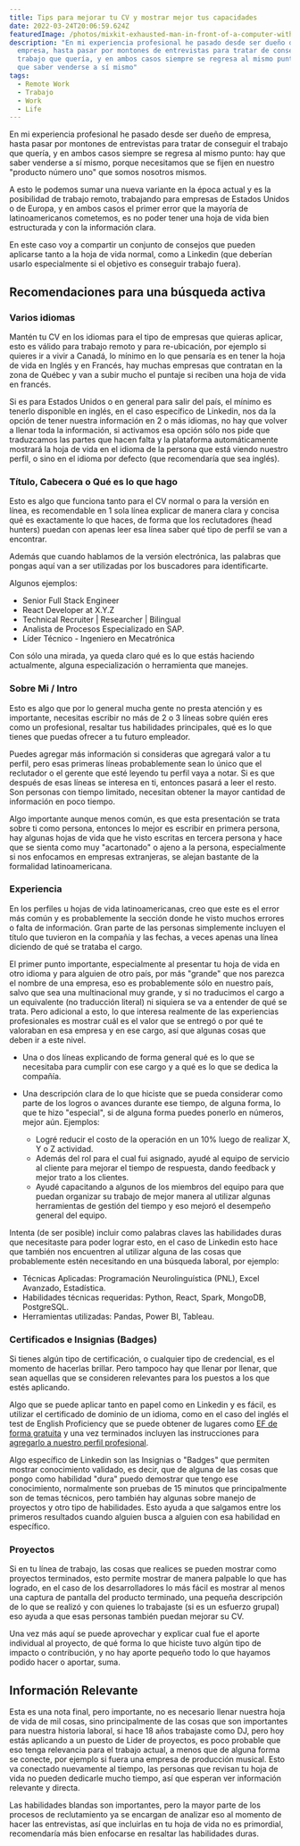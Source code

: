 ```yaml
---
title: Tips para mejorar tu CV y mostrar mejor tus capacidades
date: 2022-03-24T20:06:59.624Z
featuredImage: /photos/mixkit-exhausted-man-in-front-of-a-computer-with-his-head-69-original.png
description: "En mi experiencia profesional he pasado desde ser dueño de
  empresa, hasta pasar por montones de entrevistas para tratar de conseguir el
  trabajo que quería, y en ambos casos siempre se regresa al mismo punto: hay
  que saber venderse a sí mismo"
tags:
  - Remote Work
  - Trabajo
  - Work
  - Life
---
```

En mi experiencia profesional he pasado desde ser dueño de empresa, hasta pasar por montones de entrevistas para tratar de conseguir el trabajo que quería, y en ambos casos siempre se regresa al mismo punto: hay que saber venderse a sí mismo, porque necesitamos que se fijen en nuestro "producto número uno" que somos nosotros mismos.

A esto le podemos sumar una nueva variante en la época actual y es la posibilidad de trabajo remoto, trabajando para empresas de Estados Unidos o de Europa, y en ambos casos el primer error que la mayoría de latinoamericanos cometemos, es no poder tener una hoja de vida bien estructurada y con la información clara.

En este caso voy a compartir un conjunto de consejos que pueden aplicarse tanto a la hoja de vida normal, como a Linkedin (que deberían usarlo especialmente si el objetivo es conseguir trabajo fuera).

## Recomendaciones para una búsqueda activa

### Varios idiomas

Mantén tu CV en los idiomas para el tipo de empresas que quieras aplicar, esto es válido para trabajo remoto y para re-ubicación, por ejemplo si quieres ir a vivir a Canadá, lo mínimo en lo que pensaría es en tener la hoja de vida en Inglés y en Francés, hay muchas empresas que contratan en la zona de Québec y van a subir mucho el puntaje si reciben una hoja de vida en francés.

Si es para Estados Unidos o en general para salir del país, el mínimo es tenerlo disponible en inglés, en el caso específico de Linkedin, nos da la opción de tener nuestra información en 2 o más idiomas, no hay que volver a llenar toda la información, si activamos esa opción sólo nos pide que traduzcamos las partes que hacen falta y la plataforma automáticamente mostrará la hoja de vida en el idioma de la persona que está viendo nuestro perfil, o sino en el idioma por defecto (que recomendaría que sea inglés).

### Título, Cabecera o Qué es lo que hago

Esto es algo que funciona tanto para el CV normal o para la versión en línea, es recomendable en 1 sola línea explicar de manera clara y concisa qué es exactamente lo que haces, de forma que los reclutadores (head hunters) puedan con apenas leer esa línea saber qué tipo de perfil se van a encontrar.

Además que cuando hablamos de la versión electrónica, las palabras que pongas aquí van a ser utilizadas por los buscadores para identificarte.

Algunos ejemplos:

* Senior Full Stack Engineer
* React Developer at X.Y.Z
* Technical Recruiter | Researcher | Bilingual
* Analista de Procesos Especializado en SAP.
* Líder Técnico - Ingeniero en Mecatrónica

Con sólo una mirada, ya queda claro qué es lo que estás haciendo actualmente, alguna especialización o herramienta que manejes.



### Sobre Mi / Intro

Esto es algo que por lo general mucha gente no presta atención y es importante, necesitas escribir no más de 2 o 3 líneas sobre quién eres como un profesional, resaltar tus habilidades principales, qué es lo que tienes que puedas ofrecer a tu futuro empleador. 

Puedes agregar más información si consideras que agregará valor a tu perfil, pero esas primeras líneas probablemente sean lo único que el reclutador o el gerente que esté leyendo tu perfil vaya a notar.  Si es que después de esas líneas se interesa en ti, entonces pasará a leer el resto.  Son personas con tiempo limitado, necesitan obtener la mayor cantidad de información en poco tiempo.

Algo importante aunque menos común, es que esta presentación se trata sobre ti como persona, entonces lo mejor es escribir en primera persona, hay algunas hojas de vida que he visto escritas en tercera persona y hace que se sienta como muy "acartonado" o ajeno a la persona, especialmente si nos enfocamos en empresas extranjeras, se alejan bastante de la formalidad latinoamericana.

### Experiencia

En los perfiles u hojas de vida latinoamericanas, creo que este es el error más común y es probablemente la sección donde he visto muchos errores o falta de información.  Gran parte de las personas simplemente incluyen el título que tuvieron en la compañía y las fechas, a veces apenas una línea diciendo de qué se trataba el cargo.

El primer punto importante, especialmente al presentar tu hoja de vida en otro idioma y para alguien de otro país, por más "grande" que nos parezca el nombre de una empresa, eso es probablemente sólo en nuestro país, salvo que sea una multinacional muy grande, y si no traducimos el cargo a un equivalente (no traducción literal) ni siquiera se va a entender de qué se trata.  Pero adicional a esto, lo que interesa realmente de las experiencias profesionales es mostrar cuál es el valor que se entregó o por qué te valoraban en esa empresa y en ese cargo, así que algunas cosas que deben ir a este nivel.

* Una o dos líneas explicando de forma general qué es lo que se necesitaba para cumplir con ese cargo y a qué es lo que se dedica la compañía.
* Una descripción clara de lo que hiciste que se pueda considerar como parte de los logros o avances durante ese tiempo, de alguna forma, lo que te hizo "especial", si de alguna forma puedes ponerlo en números, mejor aún.  Ejemplos:

  * Logré reducir el costo de la operación en un 10% luego de realizar X, Y o Z actividad.
  * Además del rol para el cual fui asignado, ayudé al equipo de servicio al cliente para mejorar el tiempo de respuesta, dando feedback y mejor trato a los clientes.
  * Ayudé capacitando a algunos de los miembros del equipo para que puedan organizar su trabajo de mejor manera al utilizar algunas herramientas de gestión del tiempo y eso mejoró el desempeño general del equipo.

Intenta (de ser posible) incluir como palabras claves las habilidades duras que necesitaste para poder lograr esto, en el caso de Linkedin esto hace que también nos encuentren al utilizar alguna de las cosas que probablemente estén necesitando en una búsqueda laboral, por ejemplo:
* Técnicas Aplicadas: Programación Neurolinguística (PNL), Excel Avanzado, Estadística.
* Habilidades técnicas requeridas: Python, React, Spark, MongoDB, PostgreSQL.
* Herramientas utilizadas: Pandas, Power BI, Tableau.

### Certificados e Insignias (Badges)

Si tienes algún tipo de certificación, o cualquier tipo de credencial, es el momento de hacerlas brillar. Pero tampoco hay que llenar por llenar, que sean aquellas que se consideren relevantes para los puestos a los que estés aplicando.

Algo que se puede aplicar tanto en papel como en Linkedin y es fácil, es utilizar el certificado de dominio de un idioma, como en el caso del inglés el test de English Proficiency que se puede obtener de lugares como [EF de forma gratuita](https://www.efset.org/english-certificate) y una vez terminados incluyen las instrucciones para [agregarlo a nuestro perfil profesional](https://www.efset.org/add-to-profile/).

Algo específico de Linkedin son las Insignias o "Badges" que permiten mostrar conocimiento validado, es decir, que de alguna de las cosas que pongo como habilidad "dura" puedo demostrar que tengo ese conocimiento, normalmente son pruebas de 15 minutos que principalmente son de temas técnicos, pero también hay algunas sobre manejo de proyectos y otro tipo de habilidades.  Esto ayuda a que salgamos entre los primeros resultados cuando alguien busca a alguien con esa habilidad en específico.

### Proyectos

Si en tu línea de trabajo, las cosas que realices se pueden mostrar como proyectos terminados, esto permite mostrar de manera palpable lo que has logrado, en el caso de los desarrolladores lo más fácil es mostrar al menos una captura de pantalla del producto terminado, una pequeña descripción de lo que se realizó y con quienes lo trabajaste (si es un esfuerzo grupal) eso ayuda a que esas personas también puedan mejorar su CV.

Una vez más aquí se puede aprovechar y explicar cual fue el aporte individual al proyecto, de qué forma lo que hiciste tuvo algún tipo de impacto o contribución, y no hay aporte pequeño todo lo que hayamos podido hacer o aportar, suma.

## Información Relevante

Esta es una nota final, pero importante, no es necesario llenar nuestra hoja de vida de mil cosas, sino principalmente de las cosas que son importantes para nuestra historia laboral, si hace 18 años trabajaste como DJ, pero hoy estás aplicando a un puesto de Lider de proyectos, es poco probable que eso tenga relevancia para el trabajo actual, a menos que de alguna forma se conecte, por ejemplo si fuera una empresa de producción musical.  Esto va conectado nuevamente al tiempo, las personas que revisan tu hoja de vida no pueden dedicarle mucho tiempo, así que esperan ver información relevante y directa.

Las habilidades blandas son importantes, pero la mayor parte de los procesos de reclutamiento ya se encargan de analizar eso al momento de hacer las entrevistas, así que incluirlas en tu hoja de vida no es primordial, recomendaría más bien enfocarse en resaltar las habilidades duras.
